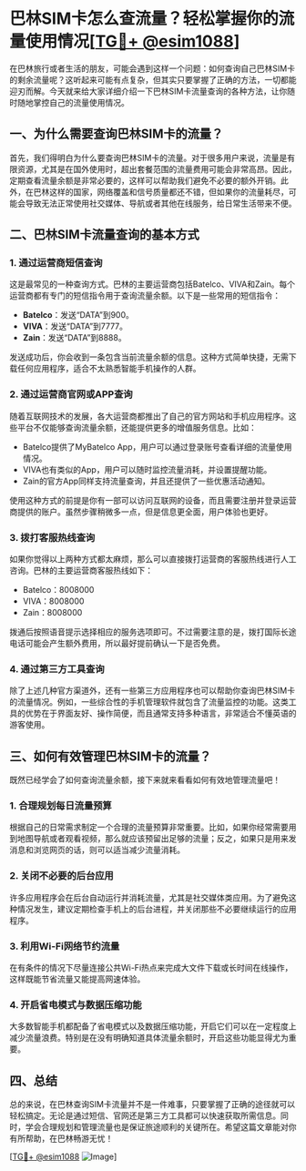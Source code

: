 # 巴林SIM卡怎么查流量？轻松掌握你的流量使用情况[[TG💪+ @esim1088](https://t.me/s/esim1088)]

在巴林旅行或者生活的朋友，可能会遇到这样一个问题：如何查询自己巴林SIM卡的剩余流量呢？这听起来可能有点复杂，但其实只要掌握了正确的方法，一切都能迎刃而解。今天就来给大家详细介绍一下巴林SIM卡流量查询的各种方法，让你随时随地掌控自己的流量使用情况。

## 一、为什么需要查询巴林SIM卡的流量？

首先，我们得明白为什么要查询巴林SIM卡的流量。对于很多用户来说，流量是有限资源，尤其是在国外使用时，超出套餐范围的流量费用可能会非常高昂。因此，定期查看流量余额是非常必要的，这样可以帮助我们避免不必要的额外开销。此外，在巴林这样的国家，网络覆盖和信号质量都还不错，但如果你的流量耗尽，可能会导致无法正常使用社交媒体、导航或者其他在线服务，给日常生活带来不便。

## 二、巴林SIM卡流量查询的基本方式

### 1. **通过运营商短信查询**

这是最常见的一种查询方式。巴林的主要运营商包括Batelco、VIVA和Zain。每个运营商都有专门的短信指令用于查询流量余额。以下是一些常用的短信指令：

- **Batelco**：发送“DATA”到900。
- **VIVA**：发送“DATA”到7777。
- **Zain**：发送“DATA”到8888。

发送成功后，你会收到一条包含当前流量余额的信息。这种方式简单快捷，无需下载任何应用程序，适合不太熟悉智能手机操作的人群。

### 2. **通过运营商官网或APP查询**

随着互联网技术的发展，各大运营商都推出了自己的官方网站和手机应用程序。这些平台不仅能够查询流量余额，还能提供更多的增值服务信息。比如：

- Batelco提供了MyBatelco App，用户可以通过登录账号查看详细的流量使用情况。
- VIVA也有类似的App，用户可以随时监控流量消耗，并设置提醒功能。
- Zain的官方App同样支持流量查询，并且还提供了一些优惠活动通知。

使用这种方式的前提是你有一部可以访问互联网的设备，而且需要注册并登录运营商提供的账户。虽然步骤稍微多一点，但是信息更全面，用户体验也更好。

### 3. **拨打客服热线查询**

如果你觉得以上两种方式都太麻烦，那么可以直接拨打运营商的客服热线进行人工咨询。巴林的主要运营商客服热线如下：

- Batelco：8008000
- VIVA：8008000
- Zain：8008000

拨通后按照语音提示选择相应的服务选项即可。不过需要注意的是，拨打国际长途电话可能会产生额外费用，所以最好提前确认一下是否免费。

### 4. **通过第三方工具查询**

除了上述几种官方渠道外，还有一些第三方应用程序也可以帮助你查询巴林SIM卡的流量情况。例如，一些综合性的手机管理软件就包含了流量监控的功能。这类工具的优势在于界面友好、操作简便，而且通常支持多种语言，非常适合不懂英语的游客使用。

## 三、如何有效管理巴林SIM卡的流量？

既然已经学会了如何查询流量余额，接下来就来看看如何有效地管理流量吧！

### 1. **合理规划每日流量预算**

根据自己的日常需求制定一个合理的流量预算非常重要。比如，如果你经常需要用到地图导航或者观看视频，那么就应该预留出足够的流量；反之，如果只是用来发消息和浏览网页的话，则可以适当减少流量消耗。

### 2. **关闭不必要的后台应用**

许多应用程序会在后台自动运行并消耗流量，尤其是社交媒体类应用。为了避免这种情况发生，建议定期检查手机上的后台进程，并关闭那些不必要继续运行的应用程序。

### 3. **利用Wi-Fi网络节约流量**

在有条件的情况下尽量连接公共Wi-Fi热点来完成大文件下载或长时间在线操作，这样既能节省流量又能提高网速体验。

### 4. **开启省电模式与数据压缩功能**

大多数智能手机都配备了省电模式以及数据压缩功能，开启它们可以在一定程度上减少流量浪费。特别是在没有明确知道具体流量余额时，开启这些功能显得尤为重要。

## 四、总结

总的来说，在巴林查询SIM卡流量并不是一件难事，只要掌握了正确的途径就可以轻松搞定。无论是通过短信、官网还是第三方工具都可以快速获取所需信息。同时，学会合理规划和管理流量也是保证旅途顺利的关键所在。希望这篇文章能对你有所帮助，在巴林畅游无忧！

[[TG💪+ @esim1088](https://t.me/s/esim1088) ![Image](https://i.postimg.cc/4NQfJmqS/Snipaste-2025-05-13-00-14-12.png)]